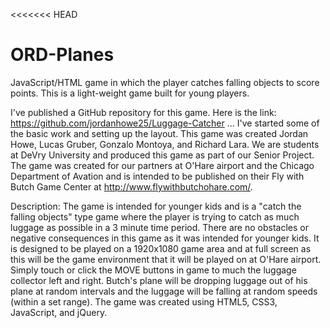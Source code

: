 <<<<<<< HEAD
# ORD-Planes
JavaScript/HTML game in which the player catches falling objects to score points.  This is a light-weight game built for young players.

I've published a GitHub repository for this game.  Here is the link:  https://github.com/jordanhowe25/Luggage-Catcher ...  I've started some of the basic work and setting up the layout.  This game was created Jordan Howe, Lucas Gruber, Gonzalo Montoya, and Richard Lara.  We are students at DeVry University and produced this game as part of our Senior Project.  The game was created for our partners at O'Hare airport and the Chicago Department of Avation and is intended to be published on their Fly with Butch Game Center at http://www.flywithbutchohare.com/.  

Description:  The game is intended for younger kids and is a "catch the falling objects" type game where the player is trying to catch as much luggage as possible in a 3 minute time period.  There are no obstacles or negative consequences in this game as it was intended for younger kids.  It is designed to be played on a 1920x1080 game area and at full screen as this will be the game environment that it will be played on at O'Hare airport.  Simply touch or click the MOVE buttons in game to much the luggage collector left and right.  Butch's plane will be dropping luggage out of his plane at random intervals and the luggage will be falling at random speeds (within a set range).  The game was created using HTML5, CSS3, JavaScript, and jQuery.
